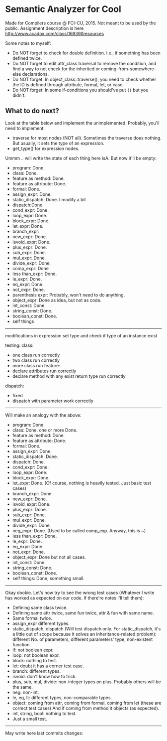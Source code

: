 # Semantic Analyzer for Cool

Made for Compilers course @ FCI-CU, 2015. Not meant to be used by the public. Assignment description is here http://www.acadox.com/class/16939#resources

Some notes to myself:
- Do NOT forget to check for double definition. i.e., if something has been defined twice.
- Do NOT forget to edit attr_class traversal to remove the condition, and find a way to not check for the inherited or coming-from-somewhere-else declarations.
- Do NOT forget: In object_class::traverse(), you need to check whether the ID is defined through attribute, formal, let, or case.
- Do NOT forget: In some if-conditions you should've put `{}` but you didn't.


## What to do next?
Look at the table below and implement the unimplemented.
Probably, you'll need to implement:
- traverse for most nodes (NOT all). Sometimes the traverse does nothing. But usually, it sets the type of an expression.
- get_type() for expression nodes.

Ummm .. will write the state of each thing here isA. But now it'll be empty:
- program: Done.
- class: Done.
- feature as method: Done.
- feature as attribute: Done.
- formal: Done.
- assign_expr: Done.
- static_dispatch: Done. I modify a bit
- dispatch:Done
- cond_expr: Done.
- loop_expr: Done.
- block_expr: Done.
- let_expr: Done.
- branch_expr:
- new_expr: Done.
- isvoid_expr: Done.
- plus_expr: Done.
- sub_expr: Done.
- mul_expr: Done.
- divide_expr: Done.
- comp_expr: Done
- less than_expr: Done.
- le_expr: Done.
- eq_expr: Done.
- not_expr: Done.
- parenthesis expr: Probably, won't need to do anything.
- object_expr: Done as idea, but not as code.
- int_const: Done.
- string_const: Done.
- boolean_const: Done.
- self things
-------------------------------
modifications in expression set type and check if type of an instance exist

testing:
class:
 - one class run correctly
 - two class run correctly
 - more class run
feature:
 - declare attributes run correctly
 - declare method with any exist return type run  correctly

 dispatch:
  - fixed 
  - dispatch with parameter work correctly

------------------
Will make an analogy with the above:
- program: Done.
- class: Done. one or more Done.
- feature as method: Done.
- feature as attribute: Done.
- formal: Done.
- assign_expr: Done.
- static_dispatch: Done.
- dispatch: Done.
- cond_expr: Done.
- loop_expr: Done.
- block_expr: Done.
- let_expr: Done. (Of course, nothing is heavily tested. Just basic test cases)
- branch_expr: Done.
- new_expr: Done.
- isvoid_expr: Done.
- plus_expr: Done.
- sub_expr: Done.
- mul_expr: Done.
- divide_expr: Done.
- neg_expr: Done. (Used to be called comp_exp. Anyway, this is ~)
- less than_expr: Done.
- le_expr: Done.
- eq_expr: Done.
- not_expr: Done.
- object_expr: Done but not all cases.
- int_const: Done.
- string_const: Done.
- boolean_const: Done.
- self things: Done, something small.
-------------------
Okay dookie. Let's now try to see the wrong test cases (Whatever I write has worked as expected on our code. If there're notes I'll tell them):
- Defining same class twice.
- Defining same attr twice, same fun twice, attr & fun with same name.
- Same formal twice.
- assign_expr different types.
- static_dispatch, dispatch (Will test dispatch only. For static_dispatch, it's a little out of scope because it solves an inheritance-related problem): different No. of parameters, different parameters' type, non-existent function.
- if: not boolean expr.
- loop: not boolean expr.
- block: nothing to test.
- let: doubt it has a corner test case.
- branch: different types.
- isvoid: don't know how to trick.
- plus, sub, mul, divide: non-integer types on plus. Probably others will be the same.
- neg: non-int.
- le, eq, lt: different types, non-comparable types.
- object: coming from attr, coming from formal, coming from let (these are correct test cases) And if coming from method it objects (as expected).
- int, string, bool: nothing to test.
- Just a small test.
-------------------------------
May write here last commits changes:
